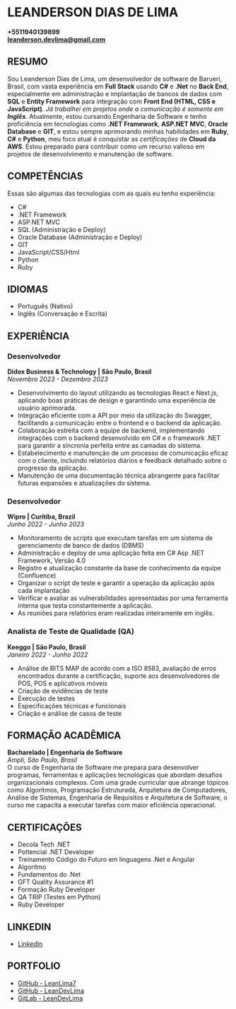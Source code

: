 # LEANDERSON DIAS DE LIMA
**+5511940139899**  
**leanderson.devlima@gmail.com**

## RESUMO
Sou Leanderson Dias de Lima, um desenvolvedor de software de Barueri, Brasil, com vasta experiência em **Full Stack** usando **C#** e **.Net** no **Back End**, especialmente em administração e implantação de bancos de dados com **SQL** e **Entity Framework** para integração com **Front End (HTML, CSS e JavaScript)**. _Já trabalhei em projetos onde a comunicação é somente em **Inglês**_. Atualmente, estou cursando Engenharia de Software e tenho proficiência em tecnologias como **.NET Framework**, **ASP.NET MVC**, **Oracle Database** e **GIT**, e estou sempre aprimorando minhas habilidades em **Ruby**, **C#** e **Python**, meu foco atual é conquistar as _certificações_ de **Cloud da AWS**. Estou preparado para contribuir como um recurso valioso em projetos de desenvolvimento e manutenção de software.

## COMPETÊNCIAS
Essas são algumas das tecnologias com as quais eu tenho experiência:
- C#
- .NET Framework
- ASP.NET MVC
- SQL (Administração e Deploy)
- Oracle Database (Administração e Deploy)
- GIT
- JavaScript/CSS/Html
- Python
- Ruby

## IDIOMAS

- Português (Nativo)
- Inglês (Conversação e Escrita) 

## EXPERIÊNCIA

### Desenvolvedor
**Didox Business & Technology | São Paulo, Brasil**  
*Novembro 2023 - Dezembro 2023*
- Desenvolvimento do layout utilizando as tecnologias React e Next.js, aplicando boas práticas de design e garantindo uma experiência de usuário aprimorada.
- Integração eficiente com a API por meio da utilização do Swagger, facilitando a comunicação entre o frontend e o backend da aplicação.
- Colaboração estreita com a equipe de backend, implementando integrações com o backend desenvolvido em C# e o framework .NET para garantir a sincronia perfeita entre as camadas do sistema.
- Estabelecimento e manutenção de um processo de comunicação eficaz com o cliente, incluindo relatórios diários e feedback detalhado sobre o progresso da aplicação.
- Manutenção de uma documentação técnica abrangente para facilitar futuras expansões e atualizações do sistema.


### Desenvolvedor 
**Wipro | Curitiba, Brazil**  
*Junho 2022 - Junho 2023*
- Monitoramento de scripts que executam tarefas em um sistema de gerenciamento de banco de dados (DBMS)
- Administração e deploy de uma aplicação feita em C# Asp .NET Framework, Versão 4.0
- Registro e atualização constante da base de conhecimento da equipe (Confluence)
- Organizar o script de teste e garantir a operação da aplicação após cada implantação
- Verificar e avaliar as vulnerabilidades apresentadas por uma ferramenta interna que testa constantemente a aplicação.
- As reuniões para relatórios eram realizadas inteiramente em inglês.

### Analista de Teste de Qualidade (QA)
**Keeggo | São Paulo, Brasil**  
*Janeiro 2022 - Junho 2022*
- Análise de BITS MAP de acordo com a ISO 8583, avaliação de erros encontrados durante a certificação, suporte aos desenvolvedores de POS, POS e aplicativos móveis
- Criação de evidências de teste
- Execução de testes
- Especificações técnicas e funcionais
- Criação e análise de casos de teste

## FORMAÇÃO ACADÊMICA
**Bacharelado | Engenharia de Software**  
*Ampli, São Paulo, Brasil*  
O curso de Engenharia de Software me prepara para desenvolver programas, ferramentas e aplicações tecnológicas que abordam desafios organizacionais complexos. Com uma grade curricular que abrange tópicos como Algoritmos, Programação Estruturada, Arquitetura de Computadores, Análise de Sistemas, Engenharia de Requisitos e Arquitetura de Software, o curso me capacita a executar tarefas com maior eficiência operacional. 

## CERTIFICAÇÕES
- Decola Tech .NET
- Pottencial .NET Developer
- Treinamento Código do Futuro em linguagens .Net e Angular
- Algoritmo
- Fundamentos do .Net
- GFT Quality Assurance #1
- Formação Ruby Developer
- QA TRIP (Testes em Python)
- Ruby Developer

## LINKEDIN
- [LinkedIn](https://www.linkedin.com/in/leanderson-dias-de-lima/)

## PORTFOLIO
- [GitHub - LeanLima7](https://github.com/LeanLima7)
- [GitHub - LeanDevLima](https://github.com/LeanDevLima)
- [GitLab - LeanDevLima](https://gitlab.com/LeanDevLima)
